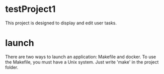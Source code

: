 # testProject1


This project is designed to display and edit user tasks.


# launch

There are two ways to launch an application:
Makefile and docker.
To use the Makefile, you must have a Unix system. Just write 'make' in the project folder.

